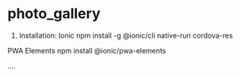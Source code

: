 # photo_gallery

1. Installation:
Ionic
npm install -g @ionic/cli native-run cordova-res

PWA Elements
npm install @ionic/pwa-elements

....

